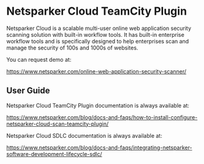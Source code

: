 # Netsparker Cloud TeamCity Plugin

Netsparker Cloud is a scalable multi-user online web application security scanning solution with built-in workflow tools. It has built-in enterprise workflow tools and is specifically designed to help enterprises scan and manage the security of 100s and 1000s of websites.

You can request demo at:

https://www.netsparker.com/online-web-application-security-scanner/

## User Guide 

Netsparker Cloud TeamCity Plugin documentation is always available at:

https://www.netsparker.com/blog/docs-and-faqs/how-to-install-configure-netsparker-cloud-scan-teamcity-plugin/

Netsparker Cloud SDLC documentation is always available at:

https://www.netsparker.com/blog/docs-and-faqs/integrating-netsparker-software-development-lifecycle-sdlc/


